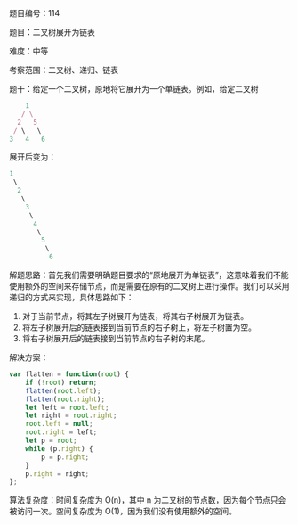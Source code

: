 题目编号：114

题目：二叉树展开为链表

难度：中等

考察范围：二叉树、递归、链表

题干：给定一个二叉树，原地将它展开为一个单链表。例如，给定二叉树

```javascript
    1
   / \
  2   5
 / \   \
3   4   6
```

展开后变为：

```javascript
1
 \
  2
   \
    3
     \
      4
       \
        5
         \
          6
```

解题思路：首先我们需要明确题目要求的“原地展开为单链表”，这意味着我们不能使用额外的空间来存储节点，而是需要在原有的二叉树上进行操作。我们可以采用递归的方式来实现，具体思路如下：

1. 对于当前节点，将其左子树展开为链表，将其右子树展开为链表。
2. 将左子树展开后的链表接到当前节点的右子树上，将左子树置为空。
3. 将右子树展开后的链表接到当前节点的右子树的末尾。

解决方案：

```javascript
var flatten = function(root) {
    if (!root) return;
    flatten(root.left);
    flatten(root.right);
    let left = root.left;
    let right = root.right;
    root.left = null;
    root.right = left;
    let p = root;
    while (p.right) {
        p = p.right;
    }
    p.right = right;
};
```

算法复杂度：时间复杂度为 O(n)，其中 n 为二叉树的节点数，因为每个节点只会被访问一次。空间复杂度为 O(1)，因为我们没有使用额外的空间。